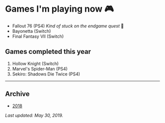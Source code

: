 # Games I'm playing now 🎮

- Fallout 76 (PS4) *Kind of stuck on the endgame quest* 🤷
- Bayonetta (Switch)
- Final Fantasy VII (Switch)

## Games completed this year

1. Hollow Knight (Switch)
1. Marvel's Spider-Man (PS4)
1. Sekiro: Shadows Die Twice (PS4)

---

## Archive

- [2018](/play/2018)

*Last updated: May 30, 2019.*
